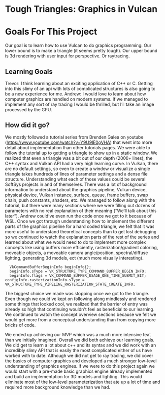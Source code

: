 # Tough Triangles: Graphics in Vulcan

# Goals For This Project
Our goal is to learn how to use Vulcan to do graphics programming. Our lower bound is to make a triangle (it seems pretty tough). Our upper bound is 3d rendering with user input for perspective. Or raytracing.

## Learning Goals

 
Trevor: I think learning about an exciting application of C++ or C. Getting into this slimy of an api with lots of complicated structures is also going to be a new experience for me.
Andrew: I would love to learn about how computer graphics are handled on modern systems. If we managed to implement any sort of ray tracing I would be thrilled, but I’ll take an image processed by the GPU. 

## How did it go?

We mostly followed a tutorial series from Brenden Galea on youtube (https://www.youtube.com/watch?v=Y9U9IE0gVHA) that went into more detail about implementation than other tutorials pages.
We were able to follow the tutorial up to getting a triangle to show up in a static window. We realized that even a triangle was a bit out of our depth (2000+ lines), the C++ syntax and Vulkan API had a very high learning curve. In Vulkan, there are no default settings, so even to create a window or visualize a single triangle takes hundreds of lines of parameter settings and a dense file structure. Understanding what each of those values could be several SoftSys projects in and of themselves. There was a lot of background information to understand about the graphics pipeline, Vulkan device, physical device, Vulkan instance, surface, queue, frame buffers, swap chain, push constants, shaders, etc. We managed to follow along with the tutorial, but there were many sections where we were filling out dozens of parameters with no real explanation of their meaning (“We’ll talk about this later”).  Andrew could’ve even run the code once we got to it because of WSL. Once we got through understanding how to implement the different parts of the graphics pipeline for a hard coded triangle, we felt that it was more useful to understand theoretical concepts than to get lost debugging so we continued to watch the explanation parts of the rest of the series and learned about what we would need to do to implement more complex concepts like using buffers more efficiently, rasterization/gradient coloring, moveable objects, a moveable camera angle/position, spectral/diffuse lighting, generating 3d models, ect (much more visually interesting).

```
  VkCommandBufferBeginInfo beginInfo{};
  beginInfo.sType = VK_STRUCTURE_TYPE_COMMAND_BUFFER_BEGIN_INFO;
  beginInfo.flags = VK_COMMAND_BUFFER_USAGE_ONE_TIME_SUBMIT_BIT;
configInfo.rasterizationInfo.sType = VK_STRUCTURE_TYPE_PIPELINE_RASTERIZATION_STATE_CREATE_INFO;

```
 

The biggest choice we made was stopping once we got to the triangle. Even though we could’ve kept on following along mindlessly and rendered some things that looked cool, we realized that the barrier of entry was already so high that continuing wouldn't feel as beneficial to our learning. We continued to watch the concept overview sections because we felt we would get more from a conceptual understanding than from copying more bricks of code.

We ended up achieving our MVP which was a much more intensive feat than we initially imagined. Overall we did both achieve our learning goals. We did get to learn a lot about c++ and its syntax and we did work with an incredibly slimy API that is easily the most complicated either of us have worked with to date. Although we did not get to ray tracing, we did cover the basics of computer graphics and developed a much stronger low-level understanding of graphics engines. If we were to do this project again we would start with a pre-made basic graphics engine already implemented and build an implementation for 3D models and lighting. This would eliminate most of the low-level parameterization that ate up a lot of time and required more background knowledge than we had.

